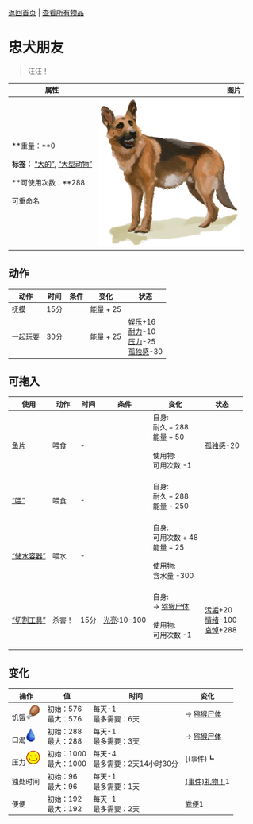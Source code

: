 [返回首页](index.md)   |  [查看所有物品](object.md)
# 忠犬朋友  
> 汪汪！  
  
  属性  |   图片   
 ----  |  ----:   
 **重量：**0<br><br>**标签：**	[“大的”](tag_Large.md), [“大型动物”](tag_LargeAnimal.md)<br><br>**可使用次数：**288<br><br>可重命名  |  ![](Sprite/Dog.png)   
  
## 动作  
动作  |  时间  |  条件  |  变化  |  状态  
----  |  ----  |  ----  |  ----  |  ----  
抚摸  |  15分  |    |  能量 + 25<br>  |    
一起玩耍  |  30分  |    |  能量 + 25<br>  |  [娱乐](Entertainment.md)+16<br>[耐力](Stamina.md)-10<br>[压力](Stress.md)-25<br>[孤独感](Loneliness.md)-30  
## 可拖入  
使用  |  动作  |  时间  |  条件  |  变化  |  状态  
----  |  ----  |  ----  |  ----  |  ----  |  ----  
[鱼片](FishSlices.md)  |  喂食  |  -  |    |  自身:<br>耐久 + 288<br>能量 + 50<br><br>使用物:<br>可用次数  -1<br><br>  |  [孤独感](Loneliness.md)-20  
[“喂”](tag_Meat.md)  |  喂食  |  -  |    |  自身:<br>耐久 + 288<br>能量 + 250<br><br>  |    
[“储水容器”](tag_WaterContainer.md)  |  喂水  |  -  |    |  自身:<br>可用次数 + 48<br>能量 + 25<br><br>使用物:<br>含水量  -300<br><br>  |    
[“切割工具”](tag_Cutter.md)  |  杀害！  |  15分  |  [光亮](Light.md):10-100  |  自身:<br>→ [猕猴尸体](MacaqueCarcass.md)<br><br>使用物:<br>可用次数  -1<br><br>  |  [污垢](Filth.md)+20<br>[情绪](Morale.md)-100<br>[哀悼](Mourning.md)+288  
## 变化  
操作  |  值  |  时间  |  变化  
----  |  ----  |  ----  |  ----  
饥饿<img decoding="async" src="Sprite/Hunger.png" style="height:30px;">  |  初始：576<br>最大：576  |  每天-1<br>最多需要：6天  |  → [猕猴尸体](MacaqueCarcass.md)  
口渴<img decoding="async" src="Sprite/Thirst.png" style="height:30px;">  |  初始：288<br>最大：288  |  每天-1<br>最多需要：3天  |  → [猕猴尸体](MacaqueCarcass.md)  
压力<img decoding="async" src="Sprite/Content.png" style="height:30px;">  |  初始：1000<br>最大：1000  |  每天-4<br>最多需要：2天14小时30分  |  [(事件)┗|｀O′|┛ 嗷！！！！](Event_DogFriendAnger.md)1   
独处时间  |  初始：96<br>最大：96  |  每天-1<br>最多需要：1天  |  [(事件)礼物！](Event_DogFriendGift.md)1   
便便  |  初始：192<br>最大：192  |  每天-1<br>最多需要：2天  |  [粪便](Manure.md)1   

